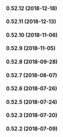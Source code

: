 #### 0.52.12 (2018-12-18)

#### 0.52.11 (2018-12-13)

#### 0.52.10 (2018-11-06)

#### 0.52.9 (2018-11-05)

#### 0.52.8 (2018-09-28)

#### 0.52.7 (2018-08-07)

#### 0.52.6 (2018-07-26)

#### 0.52.5 (2018-07-24)

#### 0.52.3 (2018-07-20)

#### 0.52.2 (2018-07-09)

